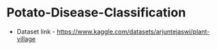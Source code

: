 # Potato-Disease-Classification


- Dataset link - https://www.kaggle.com/datasets/arjuntejaswi/plant-village